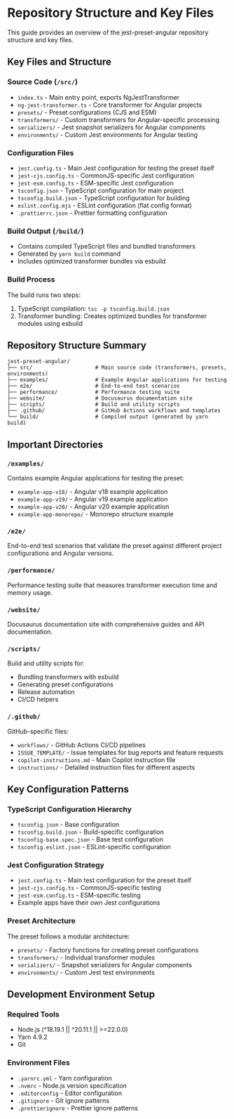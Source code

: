 # Repository Structure and Key Files

This guide provides an overview of the jest-preset-angular repository structure and key files.

## Key Files and Structure

### Source Code (`/src/`)

- `index.ts` - Main entry point, exports NgJestTransformer
- `ng-jest-transformer.ts` - Core transformer for Angular projects
- `presets/` - Preset configurations (CJS and ESM)
- `transformers/` - Custom transformers for Angular-specific processing
- `serializers/` - Jest snapshot serializers for Angular components
- `environments/` - Custom Jest environments for Angular testing

### Configuration Files

- `jest.config.ts` - Main Jest configuration for testing the preset itself
- `jest-cjs.config.ts` - CommonJS-specific Jest configuration
- `jest-esm.config.ts` - ESM-specific Jest configuration
- `tsconfig.json` - TypeScript configuration for main project
- `tsconfig.build.json` - TypeScript configuration for building
- `eslint.config.mjs` - ESLint configuration (flat config format)
- `.prettierrc.json` - Prettier formatting configuration

### Build Output (`/build/`)

- Contains compiled TypeScript files and bundled transformers
- Generated by `yarn build` command
- Includes optimized transformer bundles via esbuild

### Build Process

The build runs two steps:

1. TypeScript compilation: `tsc -p tsconfig.build.json`
2. Transformer bundling: Creates optimized bundles for transformer modules using esbuild

## Repository Structure Summary

```
jest-preset-angular/
├── src/                    # Main source code (transformers, presets, environments)
├── examples/               # Example Angular applications for testing
├── e2e/                    # End-to-end test scenarios
├── performance/            # Performance testing suite
├── website/                # Docusaurus documentation site
├── scripts/                # Build and utility scripts
├── .github/                # GitHub Actions workflows and templates
└── build/                  # Compiled output (generated by yarn build)
```

## Important Directories

### `/examples/`

Contains example Angular applications for testing the preset:

- `example-app-v18/` - Angular v18 example application
- `example-app-v19/` - Angular v19 example application
- `example-app-v20/` - Angular v20 example application
- `example-app-monorepo/` - Monorepo structure example

### `/e2e/`

End-to-end test scenarios that validate the preset against different project configurations and Angular versions.

### `/performance/`

Performance testing suite that measures transformer execution time and memory usage.

### `/website/`

Docusaurus documentation site with comprehensive guides and API documentation.

### `/scripts/`

Build and utility scripts for:

- Bundling transformers with esbuild
- Generating preset configurations
- Release automation
- CI/CD helpers

### `/.github/`

GitHub-specific files:

- `workflows/` - GitHub Actions CI/CD pipelines
- `ISSUE_TEMPLATE/` - Issue templates for bug reports and feature requests
- `copilot-instructions.md` - Main Copilot instruction file
- `instructions/` - Detailed instruction files for different aspects

## Key Configuration Patterns

### TypeScript Configuration Hierarchy

- `tsconfig.json` - Base configuration
- `tsconfig.build.json` - Build-specific configuration
- `tsconfig-base.spec.json` - Base test configuration
- `tsconfig.eslint.json` - ESLint-specific configuration

### Jest Configuration Strategy

- `jest.config.ts` - Main test configuration for the preset itself
- `jest-cjs.config.ts` - CommonJS-specific testing
- `jest-esm.config.ts` - ESM-specific testing
- Example apps have their own Jest configurations

### Preset Architecture

The preset follows a modular architecture:

- `presets/` - Factory functions for creating preset configurations
- `transformers/` - Individual transformer modules
- `serializers/` - Snapshot serializers for Angular components
- `environments/` - Custom Jest test environments

## Development Environment Setup

### Required Tools

- Node.js (^18.19.1 || ^20.11.1 || >=22.0.0)
- Yarn 4.9.2
- Git

### Environment Files

- `.yarnrc.yml` - Yarn configuration
- `.nvmrc` - Node.js version specification
- `.editorconfig` - Editor configuration
- `.gitignore` - Git ignore patterns
- `.prettierignore` - Prettier ignore patterns
